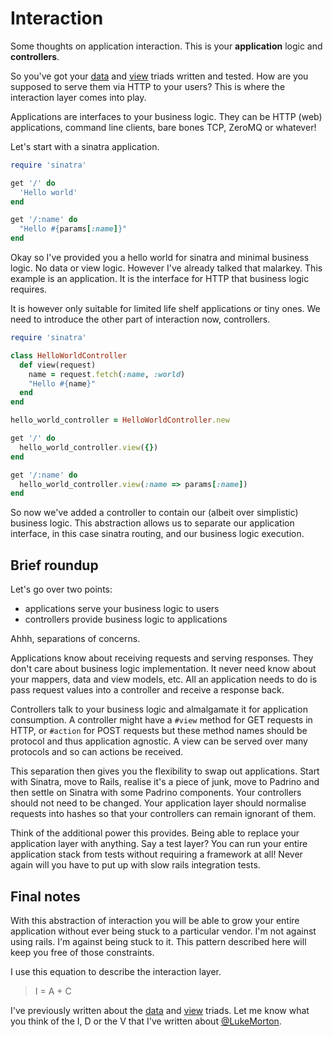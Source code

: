 # Interaction

Some thoughts on application interaction. This is your
**application** logic and **controllers**.

So you've got your [data][1] and [view][2] triads written and
tested. How are you supposed to serve them via HTTP to your
users? This is where the interaction layer comes into play.

Applications are interfaces to your business logic. They can
be HTTP (web) applications, command line clients, bare bones
TCP, ZeroMQ or whatever!

Let's start with a sinatra application.

~~~ ruby
require 'sinatra'

get '/' do
  'Hello world'
end

get '/:name' do
  "Hello #{params[:name]}"
end
~~~

Okay so I've provided you a hello world for sinatra and
minimal business logic. No data or view logic. However I've
already talked that malarkey. This example is an application.
It is the interface for HTTP that business logic requires.

It is however only suitable for limited life shelf
applications or tiny ones. We need to introduce the other
part of interaction now, controllers.

~~~ ruby
require 'sinatra'

class HelloWorldController
  def view(request)
    name = request.fetch(:name, :world)
    "Hello #{name}"
  end
end

hello_world_controller = HelloWorldController.new

get '/' do
  hello_world_controller.view({})
end

get '/:name' do
  hello_world_controller.view(:name => params[:name])
end
~~~

So now we've added a controller to contain our (albeit over
simplistic) business logic. This abstraction allows us to
separate our application interface, in this case sinatra
routing, and our business logic execution.

## Brief roundup

Let's go over two points:

 - applications serve your business logic to users
 - controllers provide business logic to applications

Ahhh, separations of concerns.

Applications know about receiving requests and serving
responses. They don't care about business logic
implementation. It never need know about your mappers, data
and view models, etc. All an application needs to do is pass
request values into a controller and receive a response back.

Controllers talk to your business logic and almalgamate it for
application consumption. A controller might have a `#view`
method for GET requests in HTTP, or `#action` for POST
requests but these method names should be protocol and thus
application agnostic. A view can be served over many protocols
and so can actions be received.

This separation then gives you the flexibility to swap out
applications. Start with Sinatra, move to Rails, realise it's
a piece of junk, move to Padrino and then settle on Sinatra
with some Padrino components. Your controllers should not need
to be changed. Your application layer should normalise
requests into hashes so that your controllers can remain
ignorant of them.

Think of the additional power this provides. Being able to
replace your application layer with anything. Say a test
layer? You can run your entire application stack from tests
without requiring a framework at all! Never again will you
have to put up with slow rails integration tests.

## Final notes

With this abstraction of interaction you will be able to grow
your entire application without ever being stuck to a
particular vendor. I'm not against using rails. I'm against
being stuck to it. This pattern described here will keep you
free of those constraints.

I use this equation to describe the interaction layer.

> I = A + C

I've previously written about the [data][1] and [view][2]
triads. Let me know what you think of the I, D or the V that
I've written about [@LukeMorton][3].

[1]: /thoughts/2013-09-25-data
[2]: /thoughts/2013-09-24-views
[3]: https://twitter.com/LukeMorton

